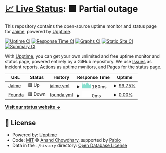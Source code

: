 # [📈 Live Status](https://status.jaimezpe.com): <!--live status--> **🟧 Partial outage**

This repository contains the open-source uptime monitor and status page for [Jaime](info@jaimezpe.com), powered by [Upptime](https://github.com/upptime/upptime).

[![Uptime CI](https://github.com/jaimezpe/bio-status/workflows/Uptime%20CI/badge.svg)](https://github.com/jaimezpe/bio-status/actions?query=workflow%3A%22Uptime+CI%22)
[![Response Time CI](https://github.com/jaimezpe/bio-status/workflows/Response%20Time%20CI/badge.svg)](https://github.com/jaimezpe/bio-status/actions?query=workflow%3A%22Response+Time+CI%22)
[![Graphs CI](https://github.com/jaimezpe/bio-status/workflows/Graphs%20CI/badge.svg)](https://github.com/jaimezpe/bio-status/actions?query=workflow%3A%22Graphs+CI%22)
[![Static Site CI](https://github.com/jaimezpe/bio-status/workflows/Static%20Site%20CI/badge.svg)](https://github.com/jaimezpe/bio-status/actions?query=workflow%3A%22Static+Site+CI%22)
[![Summary CI](https://github.com/jaimezpe/bio-status/workflows/Summary%20CI/badge.svg)](https://github.com/jaimezpe/bio-status/actions?query=workflow%3A%22Summary+CI%22)

With [Upptime](https://upptime.js.org), you can get your own unlimited and free uptime monitor and status page, powered entirely by a GitHub repository. We use [Issues](https://github.com/jaimezpe/bio-status/issues) as incident reports, [Actions](https://github.com/jaimezpe/bio-status/actions) as uptime monitors, and [Pages](https://status.jaimezpe.com) for the status page.

<!--start: status pages-->
<!-- This summary is generated by Upptime (https://github.com/upptime/upptime) -->
<!-- Do not edit this manually, your changes will be overwritten -->
<!-- prettier-ignore -->
| URL | Status | History | Response Time | Uptime |
| --- | ------ | ------- | ------------- | ------ |
| <img alt="" src="https://icons.duckduckgo.com/ip3/www.jaimezpe.com.ico" height="13"> [Jaime](https://www.jaimezpe.com) | 🟩 Up | [jaime.yml](https://github.com/Jaimezpe/bio-status/commits/HEAD/history/jaime.yml) | <details><summary><img alt="Response time graph" src="./graphs/jaime/response-time-week.png" height="20"> 180ms</summary><br><a href="https://Jaimezpe.github.io/bio-status/history/jaime"><img alt="Response time 178" src="https://img.shields.io/endpoint?url=https%3A%2F%2Fraw.githubusercontent.com%2FJaimezpe%2Fbio-status%2FHEAD%2Fapi%2Fjaime%2Fresponse-time.json"></a><br><a href="https://Jaimezpe.github.io/bio-status/history/jaime"><img alt="24-hour response time 177" src="https://img.shields.io/endpoint?url=https%3A%2F%2Fraw.githubusercontent.com%2FJaimezpe%2Fbio-status%2FHEAD%2Fapi%2Fjaime%2Fresponse-time-day.json"></a><br><a href="https://Jaimezpe.github.io/bio-status/history/jaime"><img alt="7-day response time 180" src="https://img.shields.io/endpoint?url=https%3A%2F%2Fraw.githubusercontent.com%2FJaimezpe%2Fbio-status%2FHEAD%2Fapi%2Fjaime%2Fresponse-time-week.json"></a><br><a href="https://Jaimezpe.github.io/bio-status/history/jaime"><img alt="30-day response time 160" src="https://img.shields.io/endpoint?url=https%3A%2F%2Fraw.githubusercontent.com%2FJaimezpe%2Fbio-status%2FHEAD%2Fapi%2Fjaime%2Fresponse-time-month.json"></a><br><a href="https://Jaimezpe.github.io/bio-status/history/jaime"><img alt="1-year response time 178" src="https://img.shields.io/endpoint?url=https%3A%2F%2Fraw.githubusercontent.com%2FJaimezpe%2Fbio-status%2FHEAD%2Fapi%2Fjaime%2Fresponse-time-year.json"></a></details> | <details><summary><a href="https://Jaimezpe.github.io/bio-status/history/jaime">99.75%</a></summary><a href="https://Jaimezpe.github.io/bio-status/history/jaime"><img alt="All-time uptime 99.81%" src="https://img.shields.io/endpoint?url=https%3A%2F%2Fraw.githubusercontent.com%2FJaimezpe%2Fbio-status%2FHEAD%2Fapi%2Fjaime%2Fuptime.json"></a><br><a href="https://Jaimezpe.github.io/bio-status/history/jaime"><img alt="24-hour uptime 100.00%" src="https://img.shields.io/endpoint?url=https%3A%2F%2Fraw.githubusercontent.com%2FJaimezpe%2Fbio-status%2FHEAD%2Fapi%2Fjaime%2Fuptime-day.json"></a><br><a href="https://Jaimezpe.github.io/bio-status/history/jaime"><img alt="7-day uptime 99.75%" src="https://img.shields.io/endpoint?url=https%3A%2F%2Fraw.githubusercontent.com%2FJaimezpe%2Fbio-status%2FHEAD%2Fapi%2Fjaime%2Fuptime-week.json"></a><br><a href="https://Jaimezpe.github.io/bio-status/history/jaime"><img alt="30-day uptime 99.47%" src="https://img.shields.io/endpoint?url=https%3A%2F%2Fraw.githubusercontent.com%2FJaimezpe%2Fbio-status%2FHEAD%2Fapi%2Fjaime%2Fuptime-month.json"></a><br><a href="https://Jaimezpe.github.io/bio-status/history/jaime"><img alt="1-year uptime 99.81%" src="https://img.shields.io/endpoint?url=https%3A%2F%2Fraw.githubusercontent.com%2FJaimezpe%2Fbio-status%2FHEAD%2Fapi%2Fjaime%2Fuptime-year.json"></a></details>
| <img alt="" src="https://icons.duckduckgo.com/ip3/www.founda.jaimezpe.com.ico" height="13"> [Founda](https://www.founda.jaimezpe.com) | 🟥 Down | [founda.yml](https://github.com/Jaimezpe/bio-status/commits/HEAD/history/founda.yml) | <details><summary><img alt="Response time graph" src="./graphs/founda/response-time-week.png" height="20"> 0ms</summary><br><a href="https://Jaimezpe.github.io/bio-status/history/founda"><img alt="Response time 152" src="https://img.shields.io/endpoint?url=https%3A%2F%2Fraw.githubusercontent.com%2FJaimezpe%2Fbio-status%2FHEAD%2Fapi%2Ffounda%2Fresponse-time.json"></a><br><a href="https://Jaimezpe.github.io/bio-status/history/founda"><img alt="24-hour response time 0" src="https://img.shields.io/endpoint?url=https%3A%2F%2Fraw.githubusercontent.com%2FJaimezpe%2Fbio-status%2FHEAD%2Fapi%2Ffounda%2Fresponse-time-day.json"></a><br><a href="https://Jaimezpe.github.io/bio-status/history/founda"><img alt="7-day response time 0" src="https://img.shields.io/endpoint?url=https%3A%2F%2Fraw.githubusercontent.com%2FJaimezpe%2Fbio-status%2FHEAD%2Fapi%2Ffounda%2Fresponse-time-week.json"></a><br><a href="https://Jaimezpe.github.io/bio-status/history/founda"><img alt="30-day response time 0" src="https://img.shields.io/endpoint?url=https%3A%2F%2Fraw.githubusercontent.com%2FJaimezpe%2Fbio-status%2FHEAD%2Fapi%2Ffounda%2Fresponse-time-month.json"></a><br><a href="https://Jaimezpe.github.io/bio-status/history/founda"><img alt="1-year response time 152" src="https://img.shields.io/endpoint?url=https%3A%2F%2Fraw.githubusercontent.com%2FJaimezpe%2Fbio-status%2FHEAD%2Fapi%2Ffounda%2Fresponse-time-year.json"></a></details> | <details><summary><a href="https://Jaimezpe.github.io/bio-status/history/founda">0.00%</a></summary><a href="https://Jaimezpe.github.io/bio-status/history/founda"><img alt="All-time uptime 0.05%" src="https://img.shields.io/endpoint?url=https%3A%2F%2Fraw.githubusercontent.com%2FJaimezpe%2Fbio-status%2FHEAD%2Fapi%2Ffounda%2Fuptime.json"></a><br><a href="https://Jaimezpe.github.io/bio-status/history/founda"><img alt="24-hour uptime 0.00%" src="https://img.shields.io/endpoint?url=https%3A%2F%2Fraw.githubusercontent.com%2FJaimezpe%2Fbio-status%2FHEAD%2Fapi%2Ffounda%2Fuptime-day.json"></a><br><a href="https://Jaimezpe.github.io/bio-status/history/founda"><img alt="7-day uptime 0.00%" src="https://img.shields.io/endpoint?url=https%3A%2F%2Fraw.githubusercontent.com%2FJaimezpe%2Fbio-status%2FHEAD%2Fapi%2Ffounda%2Fuptime-week.json"></a><br><a href="https://Jaimezpe.github.io/bio-status/history/founda"><img alt="30-day uptime 0.00%" src="https://img.shields.io/endpoint?url=https%3A%2F%2Fraw.githubusercontent.com%2FJaimezpe%2Fbio-status%2FHEAD%2Fapi%2Ffounda%2Fuptime-month.json"></a><br><a href="https://Jaimezpe.github.io/bio-status/history/founda"><img alt="1-year uptime 0.05%" src="https://img.shields.io/endpoint?url=https%3A%2F%2Fraw.githubusercontent.com%2FJaimezpe%2Fbio-status%2FHEAD%2Fapi%2Ffounda%2Fuptime-year.json"></a></details>

<!--end: status pages-->

[**Visit our status website →**](https://status.jaimezpe.com)

## 📄 License

- Powered by: [Upptime](https://github.com/upptime/upptime)
- Code: [MIT](./LICENSE) © [Anand Chowdhary](https://anandchowdhary.com), supported by [Pabio](https://pabio.com)
- Data in the `./history` directory: [Open Database License](https://opendatacommons.org/licenses/odbl/1-0/)

